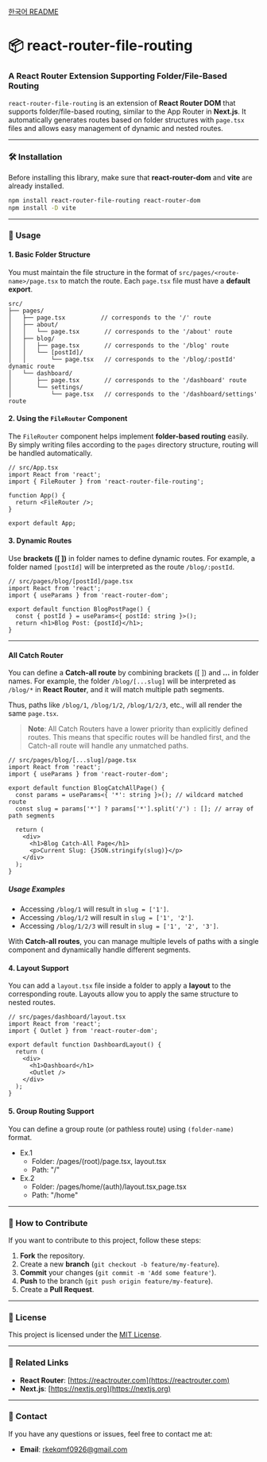 [한국어 README](https://github.com/joseph0926/react-router-file-routing/blob/main/docs/README.md)

# **📦 react-router-file-routing**

### **A React Router Extension Supporting Folder/File-Based Routing**

`react-router-file-routing` is an extension of **React Router DOM** that supports folder/file-based routing, similar to the App Router in **Next.js**. It automatically generates routes based on folder structures with `page.tsx` files and allows easy management of dynamic and nested routes.

---

### **🛠 Installation**

Before installing this library, make sure that **react-router-dom** and **vite** are already installed.

```bash
npm install react-router-file-routing react-router-dom
npm install -D vite
```

---

### **🚀 Usage**

#### **1. Basic Folder Structure**

You must maintain the file structure in the format of `src/pages/<route-name>/page.tsx` to match the route. Each `page.tsx` file must have a **default export**.

```plaintext
src/
├── pages/
│   ├── page.tsx          // corresponds to the '/' route
│   ├── about/
│   │   └── page.tsx       // corresponds to the '/about' route
│   ├── blog/
│   │   ├── page.tsx       // corresponds to the '/blog' route
│   │   └── [postId]/
│   │       └── page.tsx   // corresponds to the '/blog/:postId' dynamic route
│   └── dashboard/
│       ├── page.tsx       // corresponds to the '/dashboard' route
│       └── settings/
│           └── page.tsx   // corresponds to the '/dashboard/settings' route
```

#### **2. Using the `FileRouter` Component**

The `FileRouter` component helps implement **folder-based routing** easily. By simply writing files according to the `pages` directory structure, routing will be handled automatically.

```tsx
// src/App.tsx
import React from 'react';
import { FileRouter } from 'react-router-file-routing';

function App() {
  return <FileRouter />;
}

export default App;
```

#### **3. Dynamic Routes**

Use **brackets ([ ])** in folder names to define dynamic routes. For example, a folder named `[postId]` will be interpreted as the route `/blog/:postId`.

```tsx
// src/pages/blog/[postId]/page.tsx
import React from 'react';
import { useParams } from 'react-router-dom';

export default function BlogPostPage() {
  const { postId } = useParams<{ postId: string }>();
  return <h1>Blog Post: {postId}</h1>;
}
```

---

#### **All Catch Router**

You can define a **Catch-all route** by combining brackets ([ ]) and **...** in folder names. For example, the folder `/blog/[...slug]` will be interpreted as `/blog/*` in **React Router**, and it will match multiple path segments.

Thus, paths like `/blog/1`, `/blog/1/2`, `/blog/1/2/3`, etc., will all render the same `page.tsx`.

> **Note**: All Catch Routers have a lower priority than explicitly defined routes. This means that specific routes will be handled first, and the Catch-all route will handle any unmatched paths.

```tsx
// src/pages/blog/[...slug]/page.tsx
import React from 'react';
import { useParams } from 'react-router-dom';

export default function BlogCatchAllPage() {
  const params = useParams<{ '*': string }>(); // wildcard matched route
  const slug = params['*'] ? params['*'].split('/') : []; // array of path segments

  return (
    <div>
      <h1>Blog Catch-All Page</h1>
      <p>Current Slug: {JSON.stringify(slug)}</p>
    </div>
  );
}
```

##### Usage Examples

- Accessing `/blog/1` will result in `slug = ['1']`.
- Accessing `/blog/1/2` will result in `slug = ['1', '2']`.
- Accessing `/blog/1/2/3` will result in `slug = ['1', '2', '3']`.

With **Catch-all routes**, you can manage multiple levels of paths with a single component and dynamically handle different segments.

#### **4. Layout Support**

You can add a `layout.tsx` file inside a folder to apply a **layout** to the corresponding route. Layouts allow you to apply the same structure to nested routes.

```tsx
// src/pages/dashboard/layout.tsx
import React from 'react';
import { Outlet } from 'react-router-dom';

export default function DashboardLayout() {
  return (
    <div>
      <h1>Dashboard</h1>
      <Outlet />
    </div>
  );
}
```

#### **5. Group Routing Support**

You can define a group route (or pathless route) using `(folder-name)` format.

- Ex.1
  - Folder: /pages/(root)/page.tsx, layout.tsx
  - Path: "/"
- Ex.2
  - Folder: /pages/home/(auth)/layout.tsx,page.tsx
  - Path: "/home"

---

### **📄 How to Contribute**

If you want to contribute to this project, follow these steps:

1. **Fork** the repository.
2. Create a new **branch** (`git checkout -b feature/my-feature`).
3. **Commit** your changes (`git commit -m 'Add some feature'`).
4. **Push** to the branch (`git push origin feature/my-feature`).
5. Create a **Pull Request**.

---

### **📝 License**

This project is licensed under the [MIT License](LICENSE).

---

### **🔗 Related Links**

- **React Router**: [https://reactrouter.com](https://reactrouter.com)
- **Next.js**: [https://nextjs.org](https://nextjs.org)

---

### **📧 Contact**

If you have any questions or issues, feel free to contact me at:

- **Email**: rkekqmf0926@gmail.com
